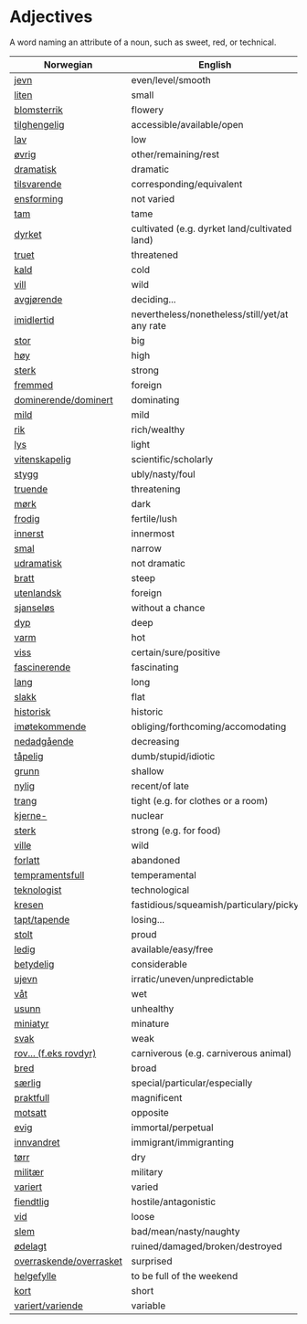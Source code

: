 # Adjectives

A word naming an attribute of a noun, such as sweet, red, or technical.

| Norwegian | English |
| --- | --- |
| [jevn](https://www.ordnett.no/search?language=no&phrase=jevn) | even/level/smooth |
| [liten](https://www.ordnett.no/search?language=no&phrase=liten) | small |
| [blomsterrik](https://www.ordnett.no/search?language=no&phrase=blomsterrik) | flowery |
| [tilghengelig](https://www.ordnett.no/search?language=no&phrase=tilghengelig) | accessible/available/open |
| [lav](https://www.ordnett.no/search?language=no&phrase=lav) | low |
| [øvrig](https://www.ordnett.no/search?language=no&phrase=øvrig) | other/remaining/rest |
| [dramatisk](https://www.ordnett.no/search?language=no&phrase=dramatisk) | dramatic |
| [tilsvarende](https://www.ordnett.no/search?language=no&phrase=tilsvarende) | corresponding/equivalent |
| [ensforming](https://www.ordnett.no/search?language=no&phrase=ensforming) | not varied |
| [tam](https://www.ordnett.no/search?language=no&phrase=tam) | tame |
| [dyrket](https://www.ordnett.no/search?language=no&phrase=dyrket) | cultivated (e.g. dyrket land/cultivated land) |
| [truet](https://www.ordnett.no/search?language=no&phrase=truet) | threatened |
| [kald](https://www.ordnett.no/search?language=no&phrase=kald) | cold |
| [vill](https://www.ordnett.no/search?language=no&phrase=vill) | wild |
| [avgjørende](https://www.ordnett.no/search?language=no&phrase=avgjørende) | deciding... |
| [imidlertid](https://www.ordnett.no/search?language=no&phrase=imidlertid) | nevertheless/nonetheless/still/yet/at any rate |
| [stor](https://www.ordnett.no/search?language=no&phrase=stor) | big |
| [høy](https://www.ordnett.no/search?language=no&phrase=høy) | high |
| [sterk](https://www.ordnett.no/search?language=no&phrase=sterk) | strong |
| [fremmed](https://www.ordnett.no/search?language=no&phrase=fremmed) | foreign |
| [dominerende/dominert](https://www.ordnett.no/search?language=no&phrase=dominerende/dominert) | dominating |
| [mild](https://www.ordnett.no/search?language=no&phrase=mild) | mild |
| [rik](https://www.ordnett.no/search?language=no&phrase=rik) | rich/wealthy |
| [lys](https://www.ordnett.no/search?language=no&phrase=lys) | light |
| [vitenskapelig](https://www.ordnett.no/search?language=no&phrase=vitenskapelig) | scientific/scholarly |
| [stygg](https://www.ordnett.no/search?language=no&phrase=stygg) | ubly/nasty/foul |
| [truende](https://www.ordnett.no/search?language=no&phrase=truende) | threatening |
| [mørk](https://www.ordnett.no/search?language=no&phrase=mørk) | dark |
| [frodig](https://www.ordnett.no/search?language=no&phrase=frodig) | fertile/lush |
| [innerst](https://www.ordnett.no/search?language=no&phrase=innerst) | innermost |
| [smal](https://www.ordnett.no/search?language=no&phrase=smal) | narrow |
| [udramatisk](https://www.ordnett.no/search?language=no&phrase=udramatisk) | not dramatic |
| [bratt](https://www.ordnett.no/search?language=no&phrase=bratt) | steep |
| [utenlandsk](https://www.ordnett.no/search?language=no&phrase=utenlandsk) | foreign |
| [sjanseløs](https://www.ordnett.no/search?language=no&phrase=sjanseløs) | without a chance |
| [dyp](https://www.ordnett.no/search?language=no&phrase=dyp) | deep |
| [varm](https://www.ordnett.no/search?language=no&phrase=varm) | hot |
| [viss](https://www.ordnett.no/search?language=no&phrase=viss) | certain/sure/positive |
| [fascinerende](https://www.ordnett.no/search?language=no&phrase=fascinerende) | fascinating |
| [lang](https://www.ordnett.no/search?language=no&phrase=lang) | long |
| [slakk](https://www.ordnett.no/search?language=no&phrase=slakk) | flat |
| [historisk](https://www.ordnett.no/search?language=no&phrase=historisk) | historic |
| [imøtekommende](https://www.ordnett.no/search?language=no&phrase=imøtekommende) | obliging/forthcoming/accomodating |
| [nedadgående](https://www.ordnett.no/search?language=no&phrase=nedadgående) | decreasing |
| [tåpelig](https://www.ordnett.no/search?language=no&phrase=tåpelig) | dumb/stupid/idiotic |
| [grunn](https://www.ordnett.no/search?language=no&phrase=grunn) | shallow |
| [nylig](https://www.ordnett.no/search?language=no&phrase=nylig) | recent/of late |
| [trang](https://www.ordnett.no/search?language=no&phrase=trang) | tight (e.g. for clothes or a room) |
| [kjerne-](https://www.ordnett.no/search?language=no&phrase=kjerne-) | nuclear |
| [sterk](https://www.ordnett.no/search?language=no&phrase=sterk) | strong (e.g. for food) |
| [ville](https://www.ordnett.no/search?language=no&phrase=ville) | wild |
| [forlatt](https://www.ordnett.no/search?language=no&phrase=forlatt) | abandoned |
| [tempramentsfull](https://www.ordnett.no/search?language=no&phrase=tempramentsfull) | temperamental |
| [teknologist](https://www.ordnett.no/search?language=no&phrase=teknologist) | technological |
| [kresen](https://www.ordnett.no/search?language=no&phrase=kresen) | fastidious/squeamish/particulary/picky |
| [tapt/tapende](https://www.ordnett.no/search?language=no&phrase=tapt/tapende) | losing... |
| [stolt](https://www.ordnett.no/search?language=no&phrase=stolt) | proud |
| [ledig](https://www.ordnett.no/search?language=no&phrase=ledig) | available/easy/free |
| [betydelig](https://www.ordnett.no/search?language=no&phrase=betydelig) | considerable |
| [ujevn](https://www.ordnett.no/search?language=no&phrase=ujevn) | irratic/uneven/unpredictable |
| [våt](https://www.ordnett.no/search?language=no&phrase=våt) | wet |
| [usunn](https://www.ordnett.no/search?language=no&phrase=usunn) | unhealthy |
| [miniatyr](https://www.ordnett.no/search?language=no&phrase=miniatyr) | minature |
| [svak](https://www.ordnett.no/search?language=no&phrase=svak) | weak |
| [rov... (f.eks rovdyr)](https://www.ordnett.no/search?language=no&phrase=rov...%20(f.eks%20rovdyr)) | carniverous (e.g. carniverous animal) |
| [bred](https://www.ordnett.no/search?language=no&phrase=bred) | broad |
| [særlig](https://www.ordnett.no/search?language=no&phrase=særlig) | special/particular/especially |
| [praktfull](https://www.ordnett.no/search?language=no&phrase=praktfull) | magnificent |
| [motsatt](https://www.ordnett.no/search?language=no&phrase=motsatt) | opposite |
| [evig](https://www.ordnett.no/search?language=no&phrase=evig) | immortal/perpetual |
| [innvandret](https://www.ordnett.no/search?language=no&phrase=innvandret) | immigrant/immigranting |
| [tørr](https://www.ordnett.no/search?language=no&phrase=tørr) | dry |
| [militær](https://www.ordnett.no/search?language=no&phrase=militær) | military |
| [variert](https://www.ordnett.no/search?language=no&phrase=variert) | varied |
| [fiendtlig](https://www.ordnett.no/search?language=no&phrase=fiendtlig) | hostile/antagonistic |
| [vid](https://www.ordnett.no/search?language=no&phrase=vid) | loose |
| [slem](https://www.ordnett.no/search?language=no&phrase=slem) | bad/mean/nasty/naughty |
| [ødelagt](https://www.ordnett.no/search?language=no&phrase=ødelagt) | ruined/damaged/broken/destroyed |
| [overraskende/overrasket](https://www.ordnett.no/search?language=no&phrase=overraskende/overrasket) | surprised |
| [helgefylle](https://www.ordnett.no/search?language=no&phrase=helgefylle) | to be full of the weekend |
| [kort](https://www.ordnett.no/search?language=no&phrase=kort) | short |
| [variert/variende](https://www.ordnett.no/search?language=no&phrase=variert/variende) | variable |

